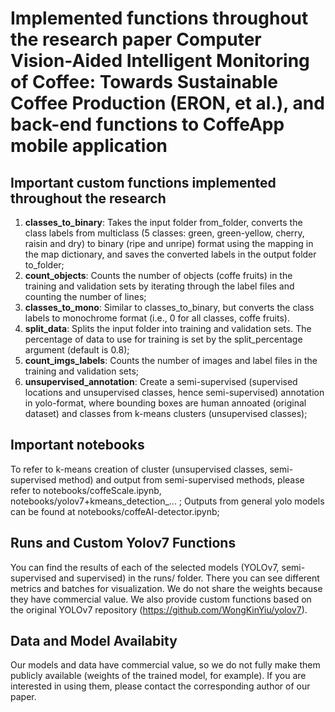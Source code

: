 # Implemented functions throughout the research paper Computer Vision-Aided Intelligent Monitoring of Coffee: Towards Sustainable Coffee Production (ERON, et al.), and back-end functions to CoffeApp mobile application


## Important custom functions implemented throughout the research

1. **classes_to_binary**: Takes the input folder from_folder, converts the class labels from multiclass (5 classes: green, green-yellow, cherry, raisin and dry) to binary (ripe and unripe) format using the mapping in the map dictionary, and saves the converted labels in the output folder to_folder;
2. **count_objects**: Counts the number of objects (coffe fruits) in the training and validation sets by iterating through the label files and counting the number of lines;
3. **classes_to_mono**: Similar to classes_to_binary, but converts the class labels to monochrome format (i.e., 0 for all classes, coffe fruits).
4. **split_data**: Splits the input folder into training and validation sets. The percentage of data to use for training is set by the split_percentage argument (default is 0.8);
5. **count_imgs_labels**: Counts the number of images and label files in the training and validation sets;
6. **unsupervised_annotation**: Create a semi-supervised (supervised locations and unsupervised classes, hence semi-supervised) annotation in yolo-format, where bounding boxes are human annoated (original dataset) and classes from k-means clusters (unsupervised classes);


## Important notebooks

To refer to k-means creation of cluster (unsupervised classes, semi-supervised method) and output from semi-supervised methods, please refer to notebooks/coffeScale.ipynb, notebooks/yolov7+kmeans_detection_... ; 
Outputs from general yolo models can be found at notebooks/coffeAI-detector.ipynb;

## Runs and Custom Yolov7 Functions

You can find the results of each of the selected models (YOLOv7, semi-supervised and supervised) in the runs/ folder. There you can see different metrics and batches for visualization. We do not share the weights because they have commercial value. We also provide custom functions based on the original YOLOv7 repository (https://github.com/WongKinYiu/yolov7).

## Data and Model Availabity

Our models and data have commercial value, so we do not fully make them publicly available (weights of the trained model, for example). If you are interested in using them, please contact the corresponding author of our paper.

